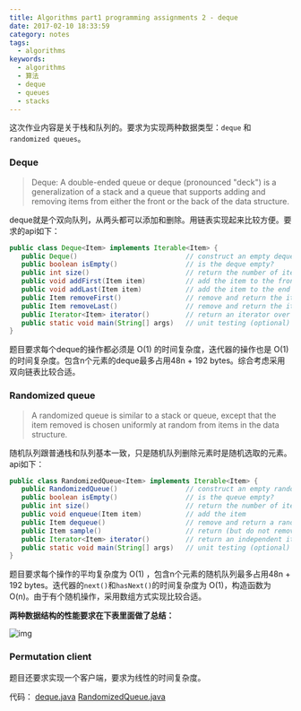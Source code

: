 ```yaml
---
title: Algorithms part1 programming assignments 2 - deque
date: 2017-02-10 18:33:59
category: notes
tags:
  - algorithms
keywords:
  - algorithms
  - 算法
  - deque
  - queues
  - stacks
---
```


这次作业内容是关于栈和队列的。要求为实现两种数据类型：`deque` 和 `randomized queues`。

### Deque

>Deque: A double-ended queue or deque (pronounced "deck") is a generalization of a stack and a queue that supports adding and removing items from either the front or the back of the data structure.

deque就是个双向队列，从两头都可以添加和删除。用链表实现起来比较方便。要求的api如下：

```Java
public class Deque<Item> implements Iterable<Item> {
   public Deque()                           // construct an empty deque
   public boolean isEmpty()                 // is the deque empty?
   public int size()                        // return the number of items on the deque
   public void addFirst(Item item)          // add the item to the front
   public void addLast(Item item)           // add the item to the end
   public Item removeFirst()                // remove and return the item from the front
   public Item removeLast()                 // remove and return the item from the end
   public Iterator<Item> iterator()         // return an iterator over items in order from front to end
   public static void main(String[] args)   // unit testing (optional)
}
```

题目要求每个deque的操作都必须是 O(1) 的时间复杂度，迭代器的操作也是 O(1) 的时间复杂度。包含n个元素的deque最多占用48n + 192 bytes。综合考虑采用双向链表比较合适。

### Randomized queue

>A randomized queue is similar to a stack or queue, except that the item removed is chosen uniformly at random from items in the data structure.

随机队列跟普通栈和队列基本一致，只是随机队列删除元素时是随机选取的元素。api如下：

```Java
public class RandomizedQueue<Item> implements Iterable<Item> {
   public RandomizedQueue()                 // construct an empty randomized queue
   public boolean isEmpty()                 // is the queue empty?
   public int size()                        // return the number of items on the queue
   public void enqueue(Item item)           // add the item
   public Item dequeue()                    // remove and return a random item
   public Item sample()                     // return (but do not remove) a random item
   public Iterator<Item> iterator()         // return an independent iterator over items in random order
   public static void main(String[] args)   // unit testing (optional)
}
```

题目要求每个操作的平均复杂度为 O(1) ，包含n个元素的随机队列最多占用48n + 192 bytes。迭代器的`next()`和`hasNext()`的时间复杂度为 O(1)，构造函数为 O(n)。由于有个随机操作，采用数组方式实现比较合适。

__两种数据结构的性能要求在下表里面做了总结：__

![img](/img/2017-02-12_performance_requirements.png)

### Permutation client

题目还要求实现一个客户端，要求为线性的时间复杂度。

代码：
[deque.java](https://github.com/monkeyWzr/algorithms/blame/master/deque/src/Deque.java)  [RandomizedQueue.java](https://github.com/monkeyWzr/algorithms/blob/master/deque/src/RandomizedQueue.java)
